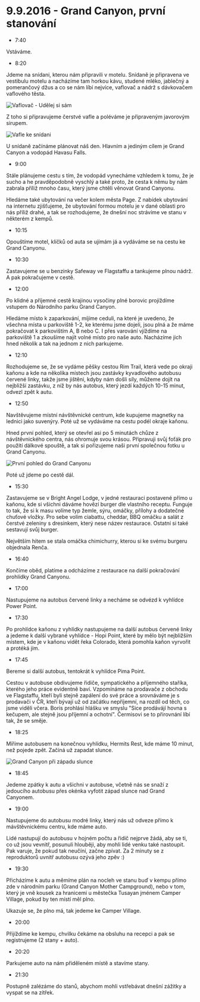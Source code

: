# 9.9.2016 - Grand Canyon, první stanování

   * 7:40

Vstáváme.

   * 8:20

Jdeme na snídani, kterou nám připravili v motelu. Snídaně je připravena ve vestibulu motelu a nacházíme tam horkou kávu, studené mléko, jablečný a pomerančový džus a co se nám líbí nejvíce, vaflovač a nádrž s dávkovačem vaflového těsta.

![Vaflovač - Udělej si sám](images/20160909/20160909_081842.jpg)

Z toho si připravujeme čerstvé vafle a poléváme je připraveným javorovým sirupem.

![Vafle ke snídani](images/20160909/20160909_083300.jpg)

U snídaně začínáme plánovat náš den. Hlavním a jediným cílem je Grand Canyon a vodopád Havasu Falls.

   * 9:00

Stále plánujeme cestu s tím, že vodopád vynecháme vzhledem k tomu, že je sucho a he pravděpodobně vyschlý a také proto, že cesta k němu by nám zabrala příliž mnoho času, který jsme chtěli věnovat Grand Canyonu.

Hledáme také ubytování na večer kolem města Page. Z nabídek ubytování na internetu zjišťujeme, že ubytování formou motelu je v dané oblasti pro nás příliž drahé, a tak se rozhodujeme, že dnešní noc strávíme ve stanu v některém z kempů.

   * 10:15

Opouštíme motel, klíčků od auta se ujímám já a vydáváme se na cestu ke Grand Canyonu.

   * 10:30

Zastavujeme se u benzinky Safeway ve Flagstaffu a tankujeme plnou nádrž. A pak pokračujeme v cestě.

   * 12:00

Po klidné a příjemné cestě krajinou vysočiny plné borovic projíždíme vstupem do Národního parku Grand Canyon.

Hledáme místo k zaparkování, míjíme ceduli, na které je uvedeno, že všechna místa u parkoviště 1-2, ke kterému jsme dojeli, jsou plná a že máme pokračovat k parkovištím A, B nebo C. I přes varování vjíždíme na parkoviště 1 a zkoušíme najít volné místo pro naše auto. Nacházíme jich hned několik a tak na jednom z nich parkujeme.

   * 12:10

Rozhodujeme se, že se vydáme pěšky cestou Rim Trail, která vede po okraji kaňonu a kde na několika místech jsou zastávky kyvadlového autobusu červené linky, takže jsme jištěni, kdyby nám došli síly, můžeme dojít na nejbližší zastávku, z níž by nás autobus, který jezdí každých 10-15 minut, odvezl zpět k autu.

   * 12:50

Navštěvujeme místní návštěvnické centrum, kde kupujeme magnetky na lednici jako suvenýry. Poté už se vydáváme na cestu podél okraje kaňonu.

Hned první pohled, který se otevřel asi po 5 minutách chůze z návštěvnického centra, nás ohromuje svou krásou. Připravuji svůj foťák pro použití dálkové spouště, a tak si pořizujeme naši první společnou fotku u Grand Canyonu.

![První pohled do Grand Canyonu](images/20160909/DSC_9310-DSC_9316.jpg)

Poté už jdeme po cestě dál.

   * 15:30

Zastavujeme se v Bright Angel Lodge, v jedné restauraci postavené přímo u kaňonu, kde si všichni dáváme hovězí burger dle vlastního receptu. Funguje to tak, že si k masu volíme typ žemle, sýru, omáčky, přílohy a dodatečné chuťové vložky. Pro sebe volím ciabattu, cheddar, BBQ omáčku a salát z čerstvé zeleniny s dresinkem, který nese název restaurace. Ostatní si také sestavují svůj burger.

Největším hitem se stala omáčka chimichurry, kterou si ke svému burgeru objednala Renča.

   * 16:40

Končíme oběd, platíme a odcházíme z restaurace na další pokračování prohlídky Grand Canyonu.

   * 17:00

Nastupujeme na autobus červené linky a necháme se odvézd k vyhlídce Power Point.

   * 17:30

Po prohlídce kaňonu z vyhlídky nastupujeme na další autobus červené linky a jedeme k další vybrané vyhlídce - Hopi Point, které by mělo být nejbližším místem, kde je v kaňonu vidět řeka Colorado, která pomohla kaňon vyrvořit a protéká jím.

   * 17:45

Bereme si další autobus, tentokrát k vyhlídce Pima Point.

Cestou v autobuse obdivujeme řidiče, sympatického a příjemného staříka, kterého jeho práce evidentně baví. Vzpomínáme na prodavače z obchodu ve Flagstaffu, kteří byli stejně zapálení do své práce a srovnáváme je s prodavači v ČR, kteří bývají už od začátku nepříjemní, na rozdíl od těch, co jsme viděli včera. Boris prohlásí hlášku ve smyslu "Sice prodávájí hovna s kečupem, ale stejně jsou příjemní a ochotní". Čermisovi se to přirovnání líbí tak, že se směje.

   * 18:25

Míříme autobusem na konečnou vyhlídku, Hermits Rest, kde máme 10 minut, než pojede zpět. Začíná už zapadat slunce.

![Grand Canyon při západu slunce](images/20160909/20160909_171847.jpg)

   * 18:45

Jedeme zpátky k autu a všichni v autobuse, včetně nás se snaží z jedoucího autobusu přes okénka vyfotit západ slunce nad Grand Canyonem.

   * 19:00

Nastupujeme do autobusu modré linky, který nás už odveze přímo k mávštěvnickému centru, kde máme auto.

Lidé nastupují do autobusu v hojném počtu a řidič nejprve žádá, aby se ti, co už jsou vevnitř, posunuli hlouběji, aby mohli lidé venku také nastoupit. Pak varuje, že pokud tak neučíní, začne zpívat. Za 2 minuty se z reproduktorů uvnitř autobusu ozývá jeho zpěv :)

   * 19:30

Přicházíme k autu a měmíme plán na nocleh ve stanu buď v kempu přímo zde v národním parku (Grand Canyon Mother Campground), nebo v tom, který je vně kousek za hranicemi u městečka Tusayan jménem Camper Village, pokud by ten místí měl plno.

Ukazuje se, že plno má, tak jedeme ke Camper Village.

   * 20:00

Přijíždíme ke kempu, chvilku čekáme na obsluhu na recepci a pak se registrujeme (2 stany + auto).

   * 20:20

Parkujeme auto na nám přiděleném místě a stavíme stany.

   * 21:30

Postupně zalézáme do stanů, abychom mohli vstřebávat dnešní zážitky a vyspat se na zítřek.